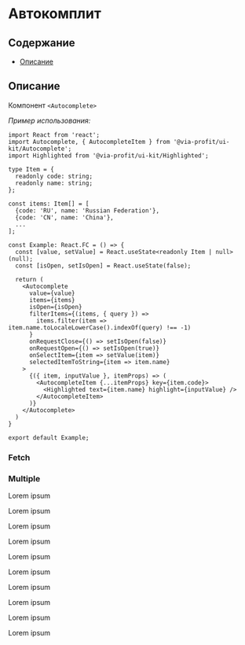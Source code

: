 # Автокомплит

## Содержание

- [Описание](#описание)

## Описание

Компонент `<Autocomplete>` 

_Пример использования:_

```tsx
import React from 'react';
import Autocomplete, { AutocompleteItem } from '@via-profit/ui-kit/Autocomplete';
import Highlighted from '@via-profit/ui-kit/Highlighted';

type Item = {
  readonly code: string;
  readonly name: string;
};

const items: Item[] = [
  {code: 'RU', name: 'Russian Federation'},
  {code: 'CN', name: 'China'},
  ...
];

const Example: React.FC = () => {
  const [value, setValue] = React.useState<readonly Item | null>(null);
  const [isOpen, setIsOpen] = React.useState(false);

  return (
    <Autocomplete
      value={value}
      items={items}
      isOpen={isOpen}
      filterItems={(items, { query }) =>
        items.filter(item => item.name.toLocaleLowerCase().indexOf(query) !== -1)
      }
      onRequestClose={() => setIsOpen(false)}
      onRequestOpen={() => setIsOpen(true)}
      onSelectItem={item => setValue(item)}
      selectedItemToString={item => item.name}
    >
      {({ item, inputValue }, itemProps) => (
        <AutocompleteItem {...itemProps} key={item.code}>
          <Highlighted text={item.name} highlight={inputValue} />
        </AutocompleteItem>
      )}
    </Autocomplete>
  )
}

export default Example;
```

<ExampleAutocompleteOverview />


### Fetch

<ExampleAutocompleteFetch />


### Multiple

<ExampleAutocompleteMultiple />


Lorem ipsum

Lorem ipsum


Lorem ipsum

Lorem ipsum


Lorem ipsum

Lorem ipsum


Lorem ipsum

Lorem ipsum


Lorem ipsum

Lorem ipsum

